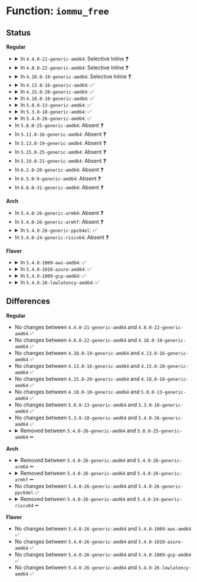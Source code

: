 # Function: <code>iommu_free</code>

## Status
<b>Regular</b>
<ul>
<li>
<details>
<summary>In <code>4.4.0-21-generic-amd64</code>: Selective Inline ❓</summary>

```c
void iommu_free(struct iommu_table * tbl, dma_addr_t dma_addr, unsigned int npages)
```

```json
{
  "name": "iommu_free",
  "collision_type": "Unique Static",
  "inline_type": "Selective",
  "funcs": [
    {
      "addr": 18446744071579270080,
      "name": "iommu_free",
      "external": false,
      "loc": "arch/x86/kernel/pci-calgary_64.c:290",
      "file": "arch/x86/kernel/pci-calgary_64.c",
      "inline": "not declared, inlined",
      "caller_inline": [],
      "caller_func": [
        "arch/x86/kernel/pci-calgary_64.c:calgary_unmap_page",
        "arch/x86/kernel/pci-calgary_64.c:calgary_unmap_sg",
        "arch/x86/kernel/pci-calgary_64.c:calgary_free_coherent"
      ]
    }
  ],
  "symbols": [
    {
      "addr": 18446744071579270080,
      "name": "iommu_free",
      "section": ".text",
      "bind": "STB_LOCAL",
      "size": 163
    }
  ]
}
```
</details>
</li>
<li>
<details>
<summary>In <code>4.8.0-22-generic-amd64</code>: Selective Inline ❓</summary>

```c
void iommu_free(struct iommu_table * tbl, dma_addr_t dma_addr, unsigned int npages)
```

```json
{
  "name": "iommu_free",
  "collision_type": "Unique Static",
  "inline_type": "Selective",
  "funcs": [
    {
      "addr": 18446744071579269408,
      "name": "iommu_free",
      "external": false,
      "loc": "arch/x86/kernel/pci-calgary_64.c:290",
      "file": "arch/x86/kernel/pci-calgary_64.c",
      "inline": "not declared, inlined",
      "caller_inline": [],
      "caller_func": [
        "arch/x86/kernel/pci-calgary_64.c:calgary_free_coherent",
        "arch/x86/kernel/pci-calgary_64.c:calgary_unmap_page",
        "arch/x86/kernel/pci-calgary_64.c:calgary_unmap_sg"
      ]
    }
  ],
  "symbols": [
    {
      "addr": 18446744071579269408,
      "name": "iommu_free",
      "section": ".text",
      "bind": "STB_LOCAL",
      "size": 157
    }
  ]
}
```
</details>
</li>
<li>
<details>
<summary>In <code>4.10.0-19-generic-amd64</code>: Selective Inline ❓</summary>

```c
void iommu_free(struct iommu_table * tbl, dma_addr_t dma_addr, unsigned int npages)
```

```json
{
  "name": "iommu_free",
  "collision_type": "Unique Static",
  "inline_type": "Selective",
  "funcs": [
    {
      "addr": 18446744071579284848,
      "name": "iommu_free",
      "external": false,
      "loc": "arch/x86/kernel/pci-calgary_64.c:290",
      "file": "arch/x86/kernel/pci-calgary_64.c",
      "inline": "not declared, inlined",
      "caller_inline": [],
      "caller_func": [
        "arch/x86/kernel/pci-calgary_64.c:calgary_free_coherent",
        "arch/x86/kernel/pci-calgary_64.c:calgary_unmap_page",
        "arch/x86/kernel/pci-calgary_64.c:calgary_unmap_sg"
      ]
    }
  ],
  "symbols": [
    {
      "addr": 18446744071579284848,
      "name": "iommu_free",
      "section": ".text",
      "bind": "STB_LOCAL",
      "size": 157
    }
  ]
}
```
</details>
</li>
<li>
<details>
<summary>In <code>4.13.0-16-generic-amd64</code>: ✅</summary>

```c
void iommu_free(struct iommu_table * tbl, dma_addr_t dma_addr, unsigned int npages)
```

```json
{
  "name": "iommu_free",
  "collision_type": "Unique Static",
  "inline_type": "No",
  "funcs": [
    {
      "addr": 18446744071579280016,
      "name": "iommu_free",
      "external": false,
      "loc": "arch/x86/kernel/pci-calgary_64.c:292",
      "file": "arch/x86/kernel/pci-calgary_64.c",
      "inline": "seen, unknown",
      "caller_inline": [],
      "caller_func": [
        "arch/x86/kernel/pci-calgary_64.c:calgary_free_coherent",
        "arch/x86/kernel/pci-calgary_64.c:calgary_unmap_page",
        "arch/x86/kernel/pci-calgary_64.c:calgary_unmap_sg"
      ]
    }
  ],
  "symbols": [
    {
      "addr": 18446744071579280016,
      "name": "iommu_free",
      "section": ".text",
      "bind": "STB_LOCAL",
      "size": 144
    }
  ]
}
```
</details>
</li>
<li>
<details>
<summary>In <code>4.15.0-20-generic-amd64</code>: ✅</summary>

```c
void iommu_free(struct iommu_table * tbl, dma_addr_t dma_addr, unsigned int npages)
```

```json
{
  "name": "iommu_free",
  "collision_type": "Unique Static",
  "inline_type": "No",
  "funcs": [
    {
      "addr": 18446744071579298720,
      "name": "iommu_free",
      "external": false,
      "loc": "arch/x86/kernel/pci-calgary_64.c:292",
      "file": "arch/x86/kernel/pci-calgary_64.c",
      "inline": "seen, unknown",
      "caller_inline": [],
      "caller_func": [
        "arch/x86/kernel/pci-calgary_64.c:calgary_free_coherent",
        "arch/x86/kernel/pci-calgary_64.c:calgary_unmap_page",
        "arch/x86/kernel/pci-calgary_64.c:calgary_unmap_sg"
      ]
    }
  ],
  "symbols": [
    {
      "addr": 18446744071579298720,
      "name": "iommu_free",
      "section": ".text",
      "bind": "STB_LOCAL",
      "size": 144
    }
  ]
}
```
</details>
</li>
<li>
<details>
<summary>In <code>4.18.0-10-generic-amd64</code>: ✅</summary>

```c
void iommu_free(struct iommu_table * tbl, dma_addr_t dma_addr, unsigned int npages)
```

```json
{
  "name": "iommu_free",
  "collision_type": "Unique Static",
  "inline_type": "No",
  "funcs": [
    {
      "addr": 18446744071579310704,
      "name": "iommu_free",
      "external": false,
      "loc": "arch/x86/kernel/pci-calgary_64.c:293",
      "file": "arch/x86/kernel/pci-calgary_64.c",
      "inline": "seen, unknown",
      "caller_inline": [],
      "caller_func": [
        "arch/x86/kernel/pci-calgary_64.c:calgary_free_coherent",
        "arch/x86/kernel/pci-calgary_64.c:calgary_unmap_page",
        "arch/x86/kernel/pci-calgary_64.c:calgary_unmap_sg"
      ]
    }
  ],
  "symbols": [
    {
      "addr": 18446744071579310704,
      "name": "iommu_free",
      "section": ".text",
      "bind": "STB_LOCAL",
      "size": 135
    }
  ]
}
```
</details>
</li>
<li>
<details>
<summary>In <code>5.0.0-13-generic-amd64</code>: ✅</summary>

```c
void iommu_free(struct iommu_table * tbl, dma_addr_t dma_addr, unsigned int npages)
```

```json
{
  "name": "iommu_free",
  "collision_type": "Unique Static",
  "inline_type": "No",
  "funcs": [
    {
      "addr": 18446744071579335312,
      "name": "iommu_free",
      "external": false,
      "loc": "arch/x86/kernel/pci-calgary_64.c:288",
      "file": "arch/x86/kernel/pci-calgary_64.c",
      "inline": "seen, unknown",
      "caller_inline": [],
      "caller_func": [
        "arch/x86/kernel/pci-calgary_64.c:calgary_free_coherent",
        "arch/x86/kernel/pci-calgary_64.c:calgary_unmap_page",
        "arch/x86/kernel/pci-calgary_64.c:calgary_unmap_sg"
      ]
    }
  ],
  "symbols": [
    {
      "addr": 18446744071579335312,
      "name": "iommu_free",
      "section": ".text",
      "bind": "STB_LOCAL",
      "size": 132
    }
  ]
}
```
</details>
</li>
<li>
<details>
<summary>In <code>5.3.0-18-generic-amd64</code>: ✅</summary>

```c
void iommu_free(struct iommu_table * tbl, dma_addr_t dma_addr, unsigned int npages)
```

```json
{
  "name": "iommu_free",
  "collision_type": "Unique Static",
  "inline_type": "No",
  "funcs": [
    {
      "addr": 18446744071579350512,
      "name": "iommu_free",
      "external": false,
      "loc": "arch/x86/kernel/pci-calgary_64.c:276",
      "file": "arch/x86/kernel/pci-calgary_64.c",
      "inline": "seen, unknown",
      "caller_inline": [],
      "caller_func": [
        "arch/x86/kernel/pci-calgary_64.c:calgary_free_coherent",
        "arch/x86/kernel/pci-calgary_64.c:calgary_unmap_page",
        "arch/x86/kernel/pci-calgary_64.c:calgary_unmap_sg"
      ]
    }
  ],
  "symbols": [
    {
      "addr": 18446744071579350512,
      "name": "iommu_free",
      "section": ".text",
      "bind": "STB_LOCAL",
      "size": 148
    }
  ]
}
```
</details>
</li>
<li>
<details>
<summary>In <code>5.4.0-26-generic-amd64</code>: ✅</summary>

```c
void iommu_free(struct iommu_table * tbl, dma_addr_t dma_addr, unsigned int npages)
```

```json
{
  "name": "iommu_free",
  "collision_type": "Unique Static",
  "inline_type": "No",
  "funcs": [
    {
      "addr": 18446744071579354848,
      "name": "iommu_free",
      "external": false,
      "loc": "arch/x86/kernel/pci-calgary_64.c:276",
      "file": "arch/x86/kernel/pci-calgary_64.c",
      "inline": "seen, unknown",
      "caller_inline": [],
      "caller_func": [
        "arch/x86/kernel/pci-calgary_64.c:calgary_free_coherent",
        "arch/x86/kernel/pci-calgary_64.c:calgary_unmap_page",
        "arch/x86/kernel/pci-calgary_64.c:calgary_unmap_sg"
      ]
    }
  ],
  "symbols": [
    {
      "addr": 18446744071579354848,
      "name": "iommu_free",
      "section": ".text",
      "bind": "STB_LOCAL",
      "size": 148
    }
  ]
}
```
</details>
</li>
<li>
In <code>5.8.0-25-generic-amd64</code>: Absent ❓
</li>
<li>
In <code>5.11.0-16-generic-amd64</code>: Absent ❓
</li>
<li>
In <code>5.13.0-19-generic-amd64</code>: Absent ❓
</li>
<li>
In <code>5.15.0-25-generic-amd64</code>: Absent ❓
</li>
<li>
In <code>5.19.0-21-generic-amd64</code>: Absent ❓
</li>
<li>
In <code>6.2.0-20-generic-amd64</code>: Absent ❓
</li>
<li>
In <code>6.5.0-9-generic-amd64</code>: Absent ❓
</li>
<li>
In <code>6.8.0-31-generic-amd64</code>: Absent ❓
</li>
</ul>
<b>Arch</b>
<ul>
<li>
In <code>5.4.0-26-generic-arm64</code>: Absent ❓
</li>
<li>
In <code>5.4.0-26-generic-armhf</code>: Absent ❓
</li>
<li>
<details>
<summary>In <code>5.4.0-26-generic-ppc64el</code>: ✅</summary>

```c
void iommu_free(struct iommu_table * tbl, dma_addr_t dma_addr, unsigned int npages)
```

```json
{
  "name": "iommu_free",
  "collision_type": "Unique Static",
  "inline_type": "No",
  "funcs": [
    {
      "addr": 13835058055282498448,
      "name": "iommu_free",
      "external": false,
      "loc": "arch/powerpc/kernel/iommu.c:405",
      "file": "arch/powerpc/kernel/iommu.c",
      "inline": "seen, unknown",
      "caller_inline": [],
      "caller_func": [
        "arch/powerpc/kernel/iommu.c:iommu_free_coherent",
        "arch/powerpc/kernel/iommu.c:iommu_unmap_page"
      ]
    }
  ],
  "symbols": [
    {
      "addr": 13835058055282498448,
      "name": "iommu_free",
      "section": ".text",
      "bind": "STB_LOCAL",
      "size": 96
    }
  ]
}
```
</details>
</li>
<li>
In <code>5.4.0-24-generic-riscv64</code>: Absent ❓
</li>
</ul>
<b>Flavor</b>
<ul>
<li>
<details>
<summary>In <code>5.4.0-1009-aws-amd64</code>: ✅</summary>

```c
void iommu_free(struct iommu_table * tbl, dma_addr_t dma_addr, unsigned int npages)
```

```json
{
  "name": "iommu_free",
  "collision_type": "Unique Static",
  "inline_type": "No",
  "funcs": [
    {
      "addr": 18446744071579350752,
      "name": "iommu_free",
      "external": false,
      "loc": "arch/x86/kernel/pci-calgary_64.c:276",
      "file": "arch/x86/kernel/pci-calgary_64.c",
      "inline": "seen, unknown",
      "caller_inline": [],
      "caller_func": [
        "arch/x86/kernel/pci-calgary_64.c:calgary_free_coherent",
        "arch/x86/kernel/pci-calgary_64.c:calgary_unmap_page",
        "arch/x86/kernel/pci-calgary_64.c:calgary_unmap_sg"
      ]
    }
  ],
  "symbols": [
    {
      "addr": 18446744071579350752,
      "name": "iommu_free",
      "section": ".text",
      "bind": "STB_LOCAL",
      "size": 148
    }
  ]
}
```
</details>
</li>
<li>
<details>
<summary>In <code>5.4.0-1010-azure-amd64</code>: ✅</summary>

```c
void iommu_free(struct iommu_table * tbl, dma_addr_t dma_addr, unsigned int npages)
```

```json
{
  "name": "iommu_free",
  "collision_type": "Unique Static",
  "inline_type": "No",
  "funcs": [
    {
      "addr": 18446744071579282960,
      "name": "iommu_free",
      "external": false,
      "loc": "arch/x86/kernel/pci-calgary_64.c:276",
      "file": "arch/x86/kernel/pci-calgary_64.c",
      "inline": "seen, unknown",
      "caller_inline": [],
      "caller_func": [
        "arch/x86/kernel/pci-calgary_64.c:calgary_free_coherent",
        "arch/x86/kernel/pci-calgary_64.c:calgary_unmap_page",
        "arch/x86/kernel/pci-calgary_64.c:calgary_unmap_sg"
      ]
    }
  ],
  "symbols": [
    {
      "addr": 18446744071579282960,
      "name": "iommu_free",
      "section": ".text",
      "bind": "STB_LOCAL",
      "size": 148
    }
  ]
}
```
</details>
</li>
<li>
<details>
<summary>In <code>5.4.0-1009-gcp-amd64</code>: ✅</summary>

```c
void iommu_free(struct iommu_table * tbl, dma_addr_t dma_addr, unsigned int npages)
```

```json
{
  "name": "iommu_free",
  "collision_type": "Unique Static",
  "inline_type": "No",
  "funcs": [
    {
      "addr": 18446744071579350672,
      "name": "iommu_free",
      "external": false,
      "loc": "arch/x86/kernel/pci-calgary_64.c:276",
      "file": "arch/x86/kernel/pci-calgary_64.c",
      "inline": "seen, unknown",
      "caller_inline": [],
      "caller_func": [
        "arch/x86/kernel/pci-calgary_64.c:calgary_free_coherent",
        "arch/x86/kernel/pci-calgary_64.c:calgary_unmap_page",
        "arch/x86/kernel/pci-calgary_64.c:calgary_unmap_sg"
      ]
    }
  ],
  "symbols": [
    {
      "addr": 18446744071579350672,
      "name": "iommu_free",
      "section": ".text",
      "bind": "STB_LOCAL",
      "size": 148
    }
  ]
}
```
</details>
</li>
<li>
<details>
<summary>In <code>5.4.0-26-lowlatency-amd64</code>: ✅</summary>

```c
void iommu_free(struct iommu_table * tbl, dma_addr_t dma_addr, unsigned int npages)
```

```json
{
  "name": "iommu_free",
  "collision_type": "Unique Static",
  "inline_type": "No",
  "funcs": [
    {
      "addr": 18446744071579359120,
      "name": "iommu_free",
      "external": false,
      "loc": "arch/x86/kernel/pci-calgary_64.c:276",
      "file": "arch/x86/kernel/pci-calgary_64.c",
      "inline": "seen, unknown",
      "caller_inline": [],
      "caller_func": [
        "arch/x86/kernel/pci-calgary_64.c:calgary_free_coherent",
        "arch/x86/kernel/pci-calgary_64.c:calgary_unmap_page",
        "arch/x86/kernel/pci-calgary_64.c:calgary_unmap_sg"
      ]
    }
  ],
  "symbols": [
    {
      "addr": 18446744071579359120,
      "name": "iommu_free",
      "section": ".text",
      "bind": "STB_LOCAL",
      "size": 148
    }
  ]
}
```
</details>
</li>
</ul>

## Differences
<b>Regular</b>
<ul>
<li>
No changes between <code>4.4.0-21-generic-amd64</code> and <code>4.8.0-22-generic-amd64</code> ✅
</li>
<li>
No changes between <code>4.8.0-22-generic-amd64</code> and <code>4.10.0-19-generic-amd64</code> ✅
</li>
<li>
No changes between <code>4.10.0-19-generic-amd64</code> and <code>4.13.0-16-generic-amd64</code> ✅
</li>
<li>
No changes between <code>4.13.0-16-generic-amd64</code> and <code>4.15.0-20-generic-amd64</code> ✅
</li>
<li>
No changes between <code>4.15.0-20-generic-amd64</code> and <code>4.18.0-10-generic-amd64</code> ✅
</li>
<li>
No changes between <code>4.18.0-10-generic-amd64</code> and <code>5.0.0-13-generic-amd64</code> ✅
</li>
<li>
No changes between <code>5.0.0-13-generic-amd64</code> and <code>5.3.0-18-generic-amd64</code> ✅
</li>
<li>
No changes between <code>5.3.0-18-generic-amd64</code> and <code>5.4.0-26-generic-amd64</code> ✅
</li>
<li>
<details>
<summary>Removed between <code>5.4.0-26-generic-amd64</code> and <code>5.8.0-25-generic-amd64</code> ➖</summary>

```c
void iommu_free(struct iommu_table * tbl, dma_addr_t dma_addr, unsigned int npages)
```
</details>
</li>
</ul>
<b>Arch</b>
<ul>
<li>
<details>
<summary>Removed between <code>5.4.0-26-generic-amd64</code> and <code>5.4.0-26-generic-arm64</code> ➖</summary>

```c
void iommu_free(struct iommu_table * tbl, dma_addr_t dma_addr, unsigned int npages)
```
</details>
</li>
<li>
<details>
<summary>Removed between <code>5.4.0-26-generic-amd64</code> and <code>5.4.0-26-generic-armhf</code> ➖</summary>

```c
void iommu_free(struct iommu_table * tbl, dma_addr_t dma_addr, unsigned int npages)
```
</details>
</li>
<li>
No changes between <code>5.4.0-26-generic-amd64</code> and <code>5.4.0-26-generic-ppc64el</code> ✅
</li>
<li>
<details>
<summary>Removed between <code>5.4.0-26-generic-amd64</code> and <code>5.4.0-24-generic-riscv64</code> ➖</summary>

```c
void iommu_free(struct iommu_table * tbl, dma_addr_t dma_addr, unsigned int npages)
```
</details>
</li>
</ul>
<b>Flavor</b>
<ul>
<li>
No changes between <code>5.4.0-26-generic-amd64</code> and <code>5.4.0-1009-aws-amd64</code> ✅
</li>
<li>
No changes between <code>5.4.0-26-generic-amd64</code> and <code>5.4.0-1010-azure-amd64</code> ✅
</li>
<li>
No changes between <code>5.4.0-26-generic-amd64</code> and <code>5.4.0-1009-gcp-amd64</code> ✅
</li>
<li>
No changes between <code>5.4.0-26-generic-amd64</code> and <code>5.4.0-26-lowlatency-amd64</code> ✅
</li>
</ul>
